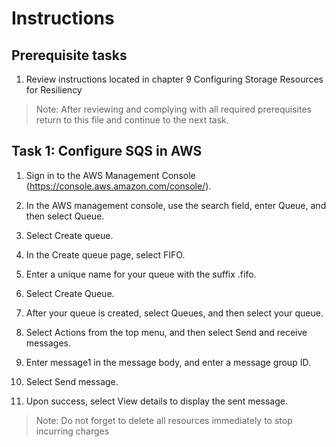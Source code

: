 # Instructions

## Prerequisite tasks

1. Review instructions located in chapter 9 Configuring Storage Resources for Resiliency
> Note: After reviewing and complying with all required prerequisites return to this file and continue to the next task.

## Task 1: Configure SQS in AWS

1.	Sign in to the AWS Management Console (https://console.aws.amazon.com/console/).

3.	In the AWS management console, use the search field, enter Queue, and then select Queue.

5.	Select Create queue.

7.	In the Create queue page, select FIFO.

9.	Enter a unique name for your queue with the suffix .fifo.

11.	Select Create Queue.

13.	After your queue is created, select Queues, and then select your queue.

15.	Select Actions from the top menu, and then select Send and receive messages.

17.	Enter message1 in the message body, and enter a message group ID.

19.	Select Send message.

21.	Upon success, select View details to display the sent message.

> Note: Do not forget to delete all resources immediately to stop incurring charges
